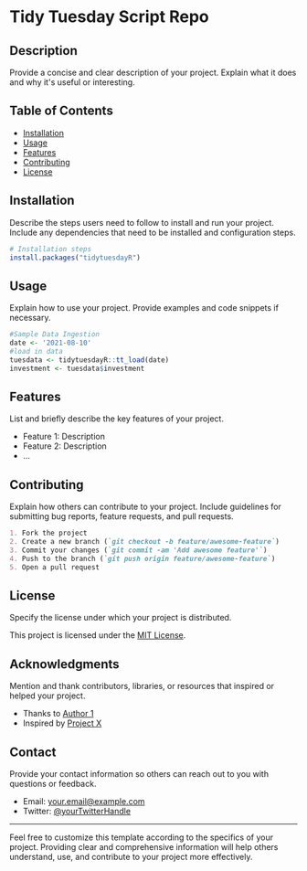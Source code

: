 # Tidy Tuesday Script Repo

## Description

Provide a concise and clear description of your project. Explain what it does and why it's useful or interesting.

## Table of Contents

- [Installation](#installation)
- [Usage](#usage)
- [Features](#features)
- [Contributing](#contributing)
- [License](#license)

## Installation

Describe the steps users need to follow to install and run your project. Include any dependencies that need to be installed and configuration steps.

```r
# Installation steps
install.packages("tidytuesdayR")
```

## Usage

Explain how to use your project. Provide examples and code snippets if necessary.

```r
#Sample Data Ingestion
date <- '2021-08-10'
#load in data
tuesdata <- tidytuesdayR::tt_load(date)
investment <- tuesdata$investment


```

## Features

List and briefly describe the key features of your project.

- Feature 1: Description
- Feature 2: Description
- ...

## Contributing

Explain how others can contribute to your project. Include guidelines for submitting bug reports, feature requests, and pull requests.

```markdown
1. Fork the project
2. Create a new branch (`git checkout -b feature/awesome-feature`)
3. Commit your changes (`git commit -am 'Add awesome feature'`)
4. Push to the branch (`git push origin feature/awesome-feature`)
5. Open a pull request
```

## License

Specify the license under which your project is distributed.

This project is licensed under the [MIT License](LICENSE).

## Acknowledgments

Mention and thank contributors, libraries, or resources that inspired or helped your project.

- Thanks to [Author 1](link-to-author1-profile)
- Inspired by [Project X](link-to-project-x)

## Contact

Provide your contact information so others can reach out to you with questions or feedback.

- Email: your.email@example.com
- Twitter: [@yourTwitterHandle](https://twitter.com/yourTwitterHandle)

---

Feel free to customize this template according to the specifics of your project. Providing clear and comprehensive information will help others understand, use, and contribute to your project more effectively.
